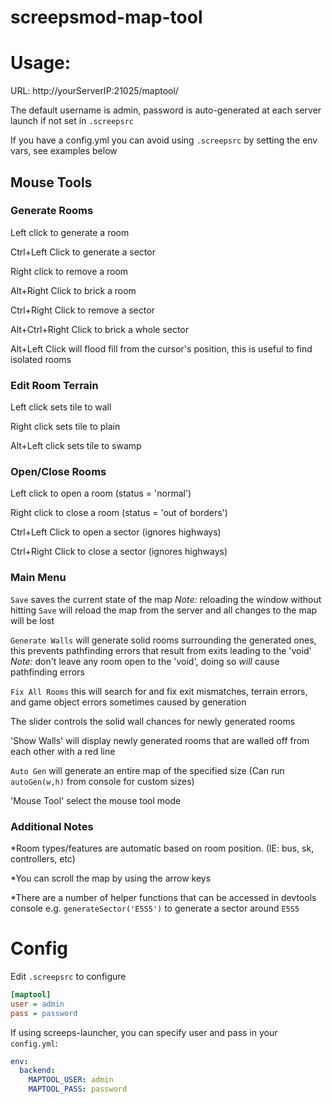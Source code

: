# screepsmod-map-tool

# Usage: 

URL: http://yourServerIP:21025/maptool/ 

The default username is admin,
password is auto-generated at each server launch if not set in `.screepsrc` 

If you have a config.yml you can avoid using `.screepsrc` by setting the env vars, see examples below

## Mouse Tools

### Generate Rooms

Left click to generate a room

Ctrl+Left Click to generate a sector

Right click to remove a room

Alt+Right Click to brick a room

Ctrl+Right Click to remove a sector

Alt+Ctrl+Right Click to brick a whole sector

Alt+Left Click will flood fill from the cursor's position, this is useful to find isolated rooms

### Edit Room Terrain

Left click sets tile to wall

Right click sets tile to plain

Alt+Left click sets tile to swamp

### Open/Close Rooms

Left click to open a room (status = 'normal')

Right click to close a room (status = 'out of borders')

Ctrl+Left Click to open a sector (ignores highways)

Ctrl+Right Click to close a sector (ignores highways)

### Main Menu

`Save` saves the current state of the map   *Note:* reloading the window without hitting `Save` will reload the map from the server and all changes to the map will be lost

`Generate Walls` will generate solid rooms surrounding the generated ones, this prevents pathfinding errors that result from exits leading to the 'void'   *Note:* don't leave any room open to the 'void', doing so _will_ cause pathfinding errors

`Fix All Rooms` this will search for and fix exit mismatches, terrain errors, and game object errors sometimes caused by generation

The slider controls the solid wall chances for newly generated rooms

'Show Walls' will display newly generated rooms that are walled off from each other with a red line

`Auto Gen` will generate an entire map of the specified size (Can run `autoGen(w,h)` from console for custom sizes)

'Mouse Tool' select the mouse tool mode 

### Additional Notes

*Room types/features are automatic based on room position. (IE: bus, sk, controllers, etc)

*You can scroll the map by using the arrow keys

*There are a number of helper functions that can be accessed in devtools console e.g. `generateSector('E5S5')` to generate a sector around `E5S5`

# Config

Edit `.screepsrc` to configure

```ini
[maptool]
user = admin
pass = password
```

If using screeps-launcher, you can specify user and pass in your `config.yml`:
```yaml
env:
  backend:
    MAPTOOL_USER: admin
    MAPTOOL_PASS: password
```
